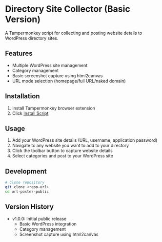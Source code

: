 # Directory Site Collector (Basic Version)

A Tampermonkey script for collecting and posting website details to WordPress directory sites.

## Features
- Multiple WordPress site management
- Category management
- Basic screenshot capture using html2canvas
- URL mode selection (homepage/full URL/naked domain)

## Installation
1. Install Tampermonkey browser extension
2. Click [Install Script](raw/main/dist/wpurlposter.user.js)

## Usage
1. Add your WordPress site details (URL, username, application password)
2. Navigate to any website you want to add to your directory
3. Click the toolbar button to capture website details
4. Select categories and post to your WordPress site

## Development
```bash
# Clone repository
git clone <repo-url>
cd url-poster-public
```

## Version History
- v1.0.0: Initial public release
  - Basic WordPress integration
  - Category management
  - Screenshot capture using html2canvas
